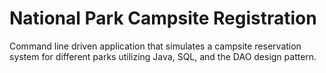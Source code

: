 # National Park Campsite Registration

Command line driven application that simulates a campsite reservation system for different parks utilizing Java, SQL, and the DAO design pattern.
